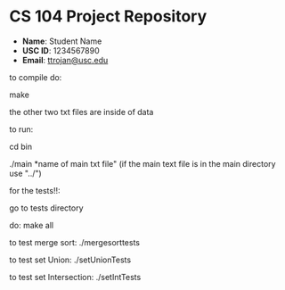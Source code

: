 # CS 104 Project Repository

- **Name**: Student Name
- **USC ID**: 1234567890
- **Email**: ttrojan@usc.edu



to compile do:

make



the other two txt files are inside of data


to run:

cd bin

./main *name of main txt file" (if the main text file is in the main directory use "../")


for the tests!!:


go to tests directory

do: make all

to test merge sort: ./mergesorttests

to test set Union: ./setUnionTests

to test set Intersection: ./setIntTests

